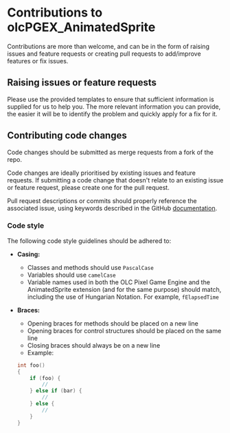 # Contributions to olcPGEX_AnimatedSprite

Contributions are more than welcome, and can be in the form of raising issues and feature requests or creating pull requests to add/improve features or fix issues.

## Raising issues or feature requests

Please use the provided templates to ensure that sufficient information is supplied for us to help you. The more relevant information you can provide, the easier it will be to identify the problem and quickly apply for a fix for it.

## Contributing code changes

Code changes should be submitted as merge requests from a fork of the repo.

Code changes are ideally prioritised by existing issues and feature requests. If submitting a code change that doesn't relate to an existing issue or feature request, please create one for the pull request.

Pull request descriptions or commits should properly reference the associated issue, using keywords described in the GitHub [documentation](https://help.github.com/en/github/managing-your-work-on-github/closing-issues-using-keywords).

### Code style

The following code style guidelines should be adhered to:

- **Casing:**
    - Classes and methods should use `PascalCase`
    - Variables should use `camelCase`
    - Variable names used in both the OLC Pixel Game Engine and the AnimatedSprite extension (and for the same purpose) should match, including the use of Hungarian Notation. For example, `fElapsedTime`

- **Braces:**
    - Opening braces for methods should be placed on a new line
    - Opening braces for control structures should be placed on the same line
    - Closing braces should always be on a new line
    - Example:
    ```cpp
    int foo()
    {
        if (foo) {
            //
        } else if (bar) {
            //
        } else {
            //
        }
    }
    ```
